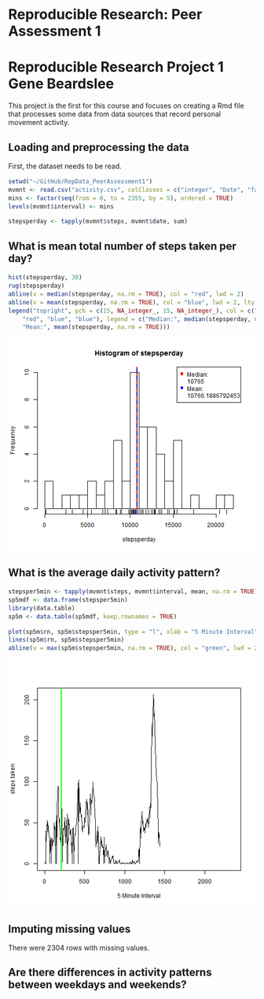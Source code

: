 # Reproducible Research: Peer Assessment 1
Reproducible Research Project 1  Gene Beardslee
========================================================

This project is the first for this course and focuses on creating a Rmd file that processes some data from data sources that record personal movement activity.  

## Loading and preprocessing the data

First, the dataset needs to be read.


```r
setwd("~/GitHub/RepData_PeerAssessment1")
mvmnt <- read.csv("activity.csv", colClasses = c("integer", "Date", "factor"))
mins <- factor(seq(from = 0, to = 2355, by = 5), ordered = TRUE)
levels(mvmnt$interval) <- mins
```


```r
stepsperday <- tapply(mvmnt$steps, mvmnt$date, sum)
```

## What is mean total number of steps taken per day?


```r
hist(stepsperday, 30)
rug(stepsperday)
abline(v = median(stepsperday, na.rm = TRUE), col = "red", lwd = 2)
abline(v = mean(stepsperday, na.rm = TRUE), col = "blue", lwd = 2, lty = 2)
legend("topright", pch = c(15, NA_integer_, 15, NA_integer_), col = c("red", 
    "red", "blue", "blue"), legend = c("Median:", median(stepsperday, na.rm = TRUE), 
    "Mean:", mean(stepsperday, na.rm = TRUE)))
```

![plot of chunk unnamed-chunk-3](figure/unnamed-chunk-3.png) 

## What is the average daily activity pattern?

```r
stepsper5min <- tapply(mvmnt$steps, mvmnt$interval, mean, na.rm = TRUE)
sp5mdf <- data.frame(stepsper5min)
library(data.table)
sp5m <- data.table(sp5mdf, keep.rownames = TRUE)
```


```r
plot(sp5m$rn, sp5m$stepsper5min, type = "l", xlab = "5 Minute Interval", ylab = "steps taken")
lines(sp5m$rn, sp5m$stepsper5min)
abline(v = max(sp5m$stepsper5min, na.rm = TRUE), col = "green", lwd = 2)
```

![plot of chunk unnamed-chunk-5](figure/unnamed-chunk-5.png) 



## Imputing missing values

There were 2304 rows with missing values.


## Are there differences in activity patterns between weekdays and weekends?

